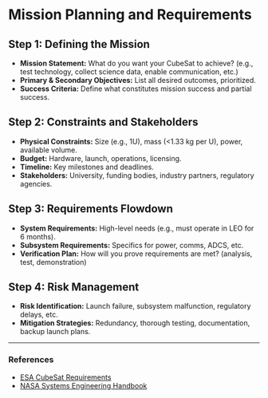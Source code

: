 # Mission Planning and Requirements

## Step 1: Defining the Mission

- **Mission Statement:** What do you want your CubeSat to achieve? (e.g., test technology, collect science data, enable communication, etc.)
- **Primary & Secondary Objectives:** List all desired outcomes, prioritized.
- **Success Criteria:** Define what constitutes mission success and partial success.

## Step 2: Constraints and Stakeholders

- **Physical Constraints:** Size (e.g., 1U), mass (<1.33 kg per U), power, available volume.
- **Budget:** Hardware, launch, operations, licensing.
- **Timeline:** Key milestones and deadlines.
- **Stakeholders:** University, funding bodies, industry partners, regulatory agencies.

## Step 3: Requirements Flowdown

- **System Requirements:** High-level needs (e.g., must operate in LEO for 6 months).
- **Subsystem Requirements:** Specifics for power, comms, ADCS, etc.
- **Verification Plan:** How will you prove requirements are met? (analysis, test, demonstration)

## Step 4: Risk Management

- **Risk Identification:** Launch failure, subsystem malfunction, regulatory delays, etc.
- **Mitigation Strategies:** Redundancy, thorough testing, documentation, backup launch plans.

---

### References

- [ESA CubeSat Requirements](https://www.esa.int/Education/CubeSats_-_Fly_Your_Satellite)
- [NASA Systems Engineering Handbook](https://www.nasa.gov/connect/ebooks/nasa-systems-engineering-handbook)